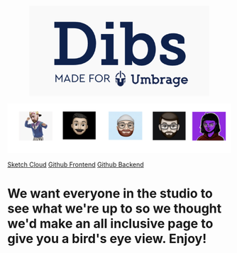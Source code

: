 <p align="center"> 
  <img src="dibs.png">
</p>

<div class="row">
<p align="center"> <img src="team.png">
 </p>
 </div> 

[Sketch Cloud](https://www.sketch.com/s/29b12cf5-0b5d-4af9-aaa9-eb4a1d4fae0e)
[Github Frontend](https://github.com/Umbrage-Studios/march-cohort-frontend)
[Github Backend](https://github.com/Umbrage-Studios/march-cohort-backend)

# We want everyone in the studio to see what we're up to so we thought we'd make an all inclusive page to give you a bird's eye view. Enjoy!

